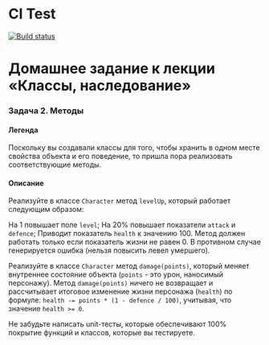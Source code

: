 # CI Test
[![Build status](https://ci.appveyor.com/api/projects/status/xguysl7pivihohh2?svg=true)](https://ci.appveyor.com/project/Natasha01013/ajs-hw5-task2-methods)

# Домашнее задание к лекции «Классы, наследование»
### Задача 2. Методы

#### Легенда
Поскольку вы создавали классы для того, чтобы хранить в одном месте свойства объекта и его поведение, то пришла пора реализовать соответствующие методы.

#### Описание
Реализуйте в классе `Character` метод `levelUp`, который работает следующим образом: 

На 1 повышает поле `level`; 
На 20% повышает показатели `attack` и `defence`; 
Приводит показатель `health` к значению 100. 
Метод должен работать только если показатель жизни не равен 0. В противном случае генерируется ошибка (нельзя повысить левел умершего). 

Реализуйте в классе `Character` метод `damage(points)`, который меняет внутреннее состояние объекта (`points` - это урон, наносимый персонажу). Метод `damage(points)` ничего не возвращает и рассчитывает итоговое изменение жизни персонажа (`health`) по формуле: `health -= points * (1 - defence / 100)`, учитывая, что значение `health >= 0`. 

Не забудьте написать unit-тесты, которые обеспечивают 100% покрытие функций и классов, которые вы тестируете. 
